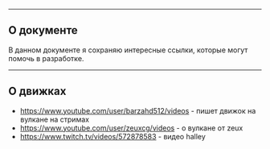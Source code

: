 ﻿-------------------------------------------------------------------------------
О документе
-------------------------------------------------------------------------------
В данном документе я сохраняю интересные ссылки, которые могут помочь в
разработке.

-------------------------------------------------------------------------------
О движках
-------------------------------------------------------------------------------
- https://www.youtube.com/user/barzahd512/videos - пишет движок на вулкане на стримах
- https://www.youtube.com/user/zeuxcg/videos - о вулкане от zeux
- https://www.twitch.tv/videos/572878583 - видео halley